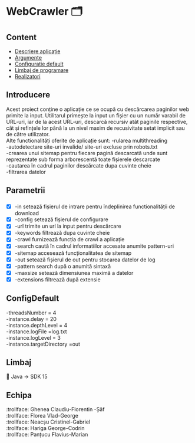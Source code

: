 # WebCrawler :card_index_dividers:

## Content
- [Descriere aplicație](#Introducere)
- [Argumente](#Parametrii)
- [Configuratie default](#ConfigDefault)
- [Limbaj de programare](#Limbaj)
- [Realizatori](#Echipa)



## Introducere
Acest proiect conține o aplicație ce se ocupă cu descărcarea paginilor web primite la input. Utilitarul primește la input un fișier cu un număr varabil de URL-uri, iar de la acest URL-uri, descarcă recursiv atât paginile respective, cât și refințele lor până la un nivel maxim de recusivitate setat implicit sau de către utilizator.
<br />
Alte functionalități oferite de aplicație sunt:
-rularea multithreading
<br />
-autodetectare site-uri invalide/ site-uri excluse prin robots.txt
<br />
-crearea unui sitemap pentru fiecare pagină descarcată unde sunt reprezentate sub forma arborescentă toate fișierele descarcate
<br />
-cautarea în cadrul paginilor descărcate dupa cuvinte cheie
<br />
-filtrarea datelor
<br />

## Parametrii
###
- [x] -in setează fișierul de intrare pentru îndeplinirea functionalității de download
- [x] -config setează fișierul de configurare
- [x] -url trimite un url la input pentru descărcare
- [x] -keywords filtrează dupa cuvinte cheie
- [x] -crawl furnizează funcția de crawl a aplicație
- [x] -search caută în cadrul informatiilor accesate anumite pattern-uri
- [x] -sitemap accesează funcționalitatea de sitemap
- [x] -out setează fișierul de out pentru stocarea datelor de log
- [x] -pattern search după o anumită sintaxă
- [x] -maxsize setează dimensiunea maximă a datelor
- [x] -extensions filtrează după extensie

## ConfigDefault
-threadsNumber = 4
<br />
-instance.delay = 20
<br />
-instance.depthLevel = 4
<br />
-instance.logFile =log.txt
<br />
-instance.logLevel = 3
<br />
-instance.targetDirectory =out
<br />

## Limbaj
:memo: Java -> SDK 15

## Echipa

:trollface: Ghenea Claudiu-Florentin -Șăf
<br />
:trollface: Florea Vlad-George
<br />
:trollface:	Neacșu Cristinel-Gabriel
<br />
:trollface: Hariga George-Codrin
<br />
:trollface: Panțucu Flavius-Marian